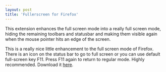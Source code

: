 ```yaml
---
layout: post
title: 'Fullerscreen for Firefox'
---
```


This extension enhances the full screen mode into a really full screen mode, hiding the remaining toolbars and statusbar and making them visible again when the mouse pointer hits an edge of the screen.

This is a really nice little enhancement to the full screen mode of Firefox. There is an icon on the status bar to go to full screen or you can use default full-screen key F11. Press F11 again to return to regular mode. Highly recommended. Download it [here](https://addons.mozilla.org/en-US/firefox/addon/4650).
